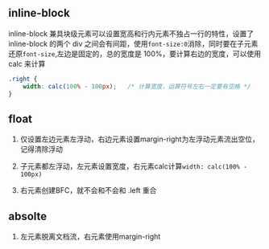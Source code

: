 
## inline-block
inline-block 兼具块级元素可以设置宽高和行内元素不独占一行的特性，设置了 inline-block 的两个 div 之间会有间距，使用`font-size:0`消除，同时要在子元素还原`font-size`,左边是固定的，总的宽度是 100%，要计算右边的宽度，可以使用 calc 来计算

```css
.right {
    width: calc(100% - 100px);   /* 计算宽度，运算符号左右一定要有空格 */
}
```

## float
1. 仅设置左边元素左浮动，右边元素设置margin-right为左浮动元素流出空位，记得清除浮动
2. 子元素都左浮动，左元素设置宽度，右元素calc计算`width: calc(100% - 100px)`

3. 右元素创建BFC，就不会和不会和 .left 重合

## absolte
1. 左元素脱离文档流，右元素使用margin-right